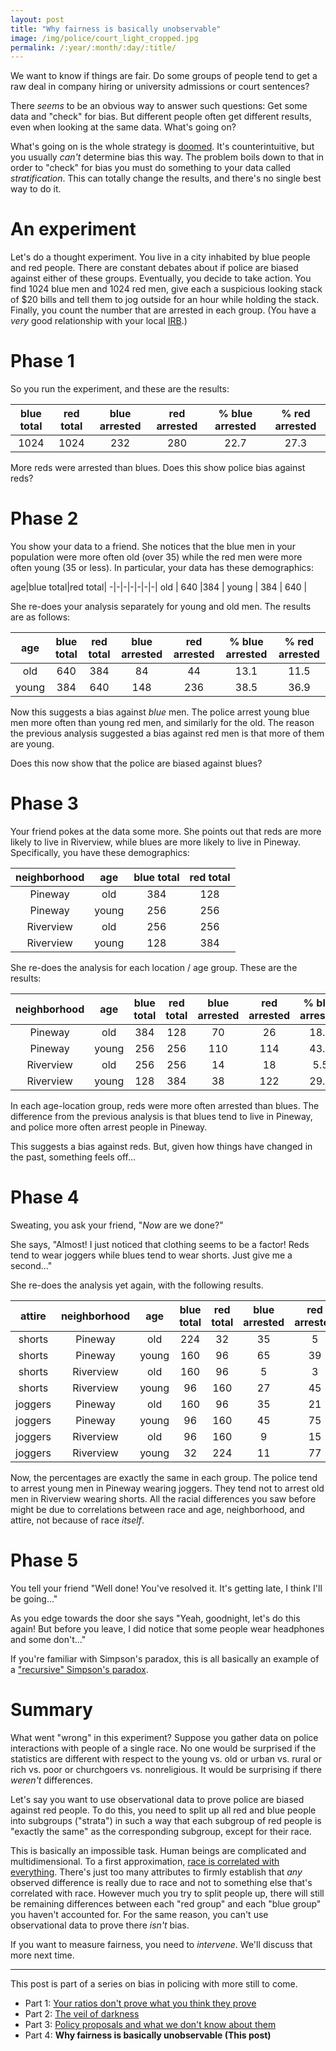 ```yaml
---
layout: post
title: "Why fairness is basically unobservable"
image: /img/police/court_light_cropped.jpg
permalink: /:year/:month/:day/:title/
---
```


We want to know if things are fair. Do some groups of people tend to get a raw deal in company hiring or university admissions or court sentences?

There *seems* to be an obvious way to answer such questions: Get some data and "check" for bias. But different people often get different results, even when looking at the same data. What's going on?

What's going on is the whole strategy is [doomed](https://dyno-might.github.io/2020/11/16/simpsons-paradox-and-the-tyranny-of-strata/). It's counterintuitive, but you usually *can't* determine bias this way. The problem boils down to that in order to "check" for bias you must do something to your data called *stratification*. This can totally change the results, and there's no single best way to do it.

# An experiment

Let's do a thought experiment. You live in a city inhabited by blue people and red people. There are constant debates about if police are biased against either of these groups. Eventually, you decide to take action. You find 1024 blue men and 1024 red men, give each a suspicious looking stack of $20 bills and tell them to jog outside for an hour while holding the stack. Finally, you count the number that are arrested in each group.  (You have a *very* good relationship with your local [IRB](https://en.wikipedia.org/wiki/Institutional_review_board).)

# Phase 1

So you run the experiment, and these are the results:

blue total|red total|blue arrested|red arrested|% blue arrested|% red arrested
:-:|:-:|:-:|:-:|:-:|:-:|
1024 | 1024 | 232 | 280 | 22.7 | 27.3

More reds were arrested than blues. Does this show police bias against reds?

# Phase 2

You show your data to a friend. She notices that the blue men in your population were more often old (over 35) while the red men were more often young (35 or less). In particular, your data has these demographics:

age|blue total|red total|
-|-|-|-|-|-|-|
old | 640 |384 |
young | 384 | 640 |

She re-does your analysis separately for young and old men. The results are as follows:

age|blue total|red total|blue arrested|red arrested|% blue arrested|% red arrested
:-:|:-:|:-:|:-:|:-:|:-:|:-:|
old | 640 | 384 | 84 | 44 | 13.1 | 11.5
young | 384 | 640 | 148 | 236 | 38.5 | 36.9

Now this suggests a bias against *blue* men. The police arrest young blue men more often than young red men, and similarly for the old. The reason the previous analysis suggested a bias against red men is that more of them are young.

Does this now show that the police are biased against blues?

# Phase 3

Your friend pokes at the data some more. She points out that reds are more likely to live in Riverview, while blues are more likely to live in Pineway. Specifically, you have these demographics:

neighborhood|age|blue total|red total|
:-:|:-:|:-:|:-:|
Pineway | old | 384 | 128 | 
Pineway | young | 256 | 256 | 
Riverview | old | 256 | 256 | 
Riverview | young | 128 | 384 | 


She re-does the analysis for each location / age group. These are the results:

neighborhood|age|blue total|red total|blue arrested|red arrested|% blue arrested|% red arrested
:-:|:-:|:-:|:-:|:-:|:-:|:-:|:-:|
Pineway | old | 384 | 128 | 70 | 26 | 18.2 | 20.3
Pineway | young | 256 | 256 | 110 | 114 | 43.0 | 44.5
Riverview | old | 256 | 256 | 14 | 18 | 5.5 | 7.0
Riverview | young | 128 | 384 | 38 | 122 | 29.7 | 31.8

In each age-location group, reds were more often arrested than blues. The difference from the previous analysis is that blues tend to live in Pineway, and police more often arrest people in Pineway.

This suggests a bias against reds. But, given how things have changed in the past, something feels off...

# Phase 4

Sweating, you ask your friend, "*Now* are we done?"

She says, "Almost! I just noticed that clothing seems to be a factor! Reds tend to wear joggers while blues tend to wear shorts. Just give me a second..."

She re-does the analysis yet again, with the following results.

attire|neighborhood|age|blue total|red total|blue arrested|red arrested|% blue arrested|% red arrested
:-:|:-:|:-:|:-:|:-:|:-:|:-:|:-:|:-:|
shorts | Pineway | old | 224 | 32 | 35 | 5 | 15.6 | 15.6
shorts | Pineway | young | 160 | 96 | 65 | 39 | 40.6 | 40.6
shorts | Riverview | old | 160 | 96 | 5 | 3 | 3.1 | 3.1
shorts | Riverview | young | 96 | 160 | 27 | 45 | 28.1 | 28.1
joggers | Pineway | old | 160 | 96 | 35 | 21 | 21.9 | 21.9
joggers | Pineway | young | 96 | 160 | 45 | 75 | 46.9 | 46.9
joggers | Riverview | old | 96 | 160 | 9 | 15 | 9.4 | 9.4
joggers | Riverview | young | 32 | 224 | 11 | 77 | 34.4 | 34.4

Now, the percentages are exactly the same in each group. The police tend to arrest young men in Pineway wearing joggers. They tend not to arrest old men in Riverview wearing shorts. All the racial differences you saw before might be due to correlations between race and age, neighborhood, and attire, not because of race *itself*.

# Phase 5

You tell your friend "Well done! You've resolved it. It's getting late, I think I'll be going..."

As you edge towards the door she says "Yeah, goodnight, let's do this again! But before you leave, I did notice that some people wear headphones and some don't..."

If you're familiar with Simpson's paradox, this is all basically an example of a ["recursive" Simpson's paradox](https://dyno-might.github.io/2020/11/16/simpsons-paradox-and-the-tyranny-of-strata/).

# Summary

What went "wrong" in this experiment? Suppose you gather data on police interactions with people of a single race. No one would be surprised if the statistics are different with respect to the young vs. old or urban vs. rural or rich vs. poor or churchgoers vs. nonreligious. It would be surprising if there *weren't* differences.

Let's say you want to use observational data to prove police are biased against red people. To do this, you need to split up all red and blue people into subgroups ("strata") in such a way that each subgroup of red people is "exactly the same" as the corresponding subgroup, except for their race.

This is basically an impossible task. Human beings are complicated and multidimensional. To a first approximation, [race is correlated with everything](https://dyno-might.github.io/2020/10/08/police-violence-your-ratios-dont-prove-what-you-think-they-prove/). There's just too many attributes to firmly establish that *any* observed difference is really due to race and not to something else that's correlated with race. However much you try to split people up, there will still be remaining differences between each "red group" and each "blue group" you haven't accounted for. For the same reason, you can't use observational data to prove there *isn't* bias.

If you want to measure fairness, you need to *intervene*. We'll discuss that more next time.

---

This post is part of a series on bias in policing with more still to come.
* Part 1: [Your ratios don't prove what you think they prove](https://dynomight.net/2020/10/08/police-violence-your-ratios-dont-prove-what-you-think-they-prove/) 
* Part 2: [The veil of darkness](https://dynomight.net/2020/10/12/police-violence-the-veil-of-darkness/)
* Part 3: [Policy proposals and what we don't know about them](https://dynomight.net/2020/11/21/police-violence-policy-proposals-and-what-we-dont-know-about-them/)
* Part 4: **Why fairness is basically unobservable (This post)**



